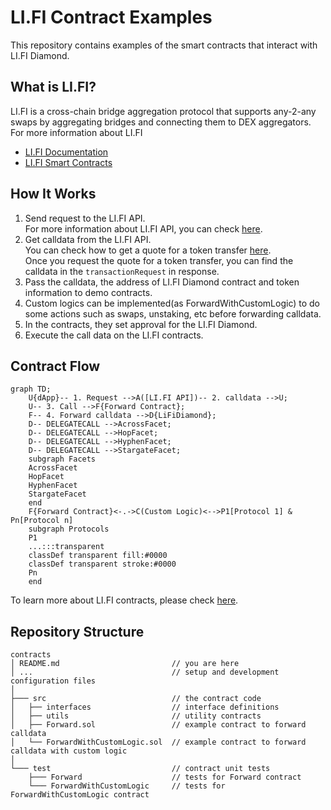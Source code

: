 # LI.FI Contract Examples

This repository contains examples of the smart contracts that interact with LI.FI Diamond.

## What is LI.FI?

LI.FI is a cross-chain bridge aggregation protocol that supports any-2-any swaps by aggregating bridges and connecting them to DEX aggregators.
For more information about LI.FI
- [LI.FI Documentation](https://docs.li.fi)
- [LI.FI Smart Contracts](https://github.com/lifinance/contracts)

## How It Works<a name="how-it-works"></a>

1. Send request to the LI.FI API.<br/>
   For more information about LI.FI API, you can check [here](https://docs.li.fi/li.fi-api).
3. Get calldata from the LI.FI API.<br/>
   You can check how to get a quote for a token transfer [here](https://apidocs.li.fi/reference/get_quote).<br/>
   Once you request the quote for a token transfer, you can find the calldata in the `transactionRequest` in response.
5. Pass the calldata, the address of LI.FI Diamond contract and token information to demo contracts.
6. Custom logics can be implemented(as ForwardWithCustomLogic) to do some actions such as swaps, unstaking, etc before forwarding calldata.
7. In the contracts, they set approval for the LI.FI Diamond.
8. Execute the call data on the LI.FI contracts.

## Contract Flow<a name="contract-flow"></a>

```mermaid
graph TD;
    U{dApp}-- 1. Request -->A([LI.FI API])-- 2. calldata -->U;
    U-- 3. Call -->F{Forward Contract};
    F-- 4. Forward calldata -->D{LiFiDiamond};
    D-- DELEGATECALL -->AcrossFacet;
    D-- DELEGATECALL -->HopFacet;
    D-- DELEGATECALL -->HyphenFacet;
    D-- DELEGATECALL -->StargateFacet;
    subgraph Facets
    AcrossFacet
    HopFacet
    HyphenFacet
    StargateFacet
    end
    F{Forward Contract}<-.->C(Custom Logic)<-->P1[Protocol 1] & Pn[Protocol n]
    subgraph Protocols
    P1
    ...:::transparent
    classDef transparent fill:#0000
    classDef transparent stroke:#0000
    Pn
    end
```

To learn more about LI.FI contracts, please check [here](https://docs.li.fi/smart-contracts).

## Repository Structure<a name="repository-structure"></a>

```
contracts
│ README.md                         // you are here
│ ...                               // setup and development configuration files
│
├─── src                            // the contract code
│   ├── interfaces                  // interface definitions
│   ├── utils                       // utility contracts
│   ├── Forward.sol                 // example contract to forward calldata
│   └── ForwardWithCustomLogic.sol  // example contract to forward calldata with custom logic
│
└─── test                           // contract unit tests
    ├─── Forward                    // tests for Forward contract
    └─── ForwardWithCustomLogic     // tests for ForwardWithCustomLogic contract
```
